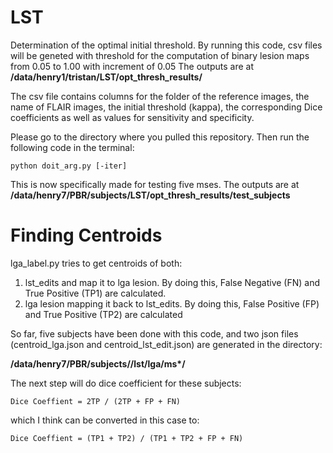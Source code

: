 # LST
Determination of the optimal initial threshold.
By running this code, csv files will be geneted with threshold for the computation
of binary lesion maps from 0.05 to 1.00 with increment of 0.05
The outputs are at __/data/henry1/tristan/LST/opt_thresh_results/<FLAIR-T1name>__

The csv file contains columns for the folder of the reference images,
the name of FLAIR images, the initial threshold (kappa), the corresponding
Dice coefficients as well as values for sensitivity and specificity.

Please go to the directory where you pulled this repository.
Then run the following code in the terminal:

    python doit_arg.py [-iter]

This is now specifically made for testing five mses. The outputs are at
__/data/henry7/PBR/subjects/LST/opt_thresh_results/test_subjects__


# Finding Centroids
lga_label.py tries to get centroids of both:
1. lst_edits and map it to lga lesion. By doing this, False Negative (FN) and True Positive (TP1) are calculated.
2. lga lesion mapping it back to lst_edits. By doing this, False Positive (FP) and True Positive (TP2)
are calculated

So far, five subjects have been done with this code, and two json files
 (centroid_lga.json and centroid_lst_edit.json) are generated in the directory:

 __/data/henry7/PBR/subjects/<mseID>/lst/lga/ms*/__

 The next step will do dice coefficient for these subjects:

    Dice Coeffient = 2TP / (2TP + FP + FN)

 which I think can be converted in this case to:

    Dice Coeffient = (TP1 + TP2) / (TP1 + TP2 + FP + FN)





